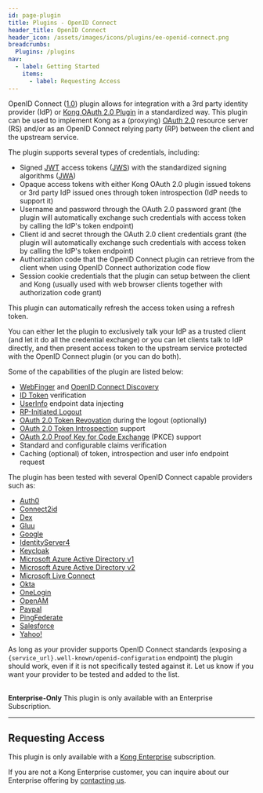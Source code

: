 ```yaml
---
id: page-plugin
title: Plugins - OpenID Connect
header_title: OpenID Connect
header_icon: /assets/images/icons/plugins/ee-openid-connect.png
breadcrumbs:
  Plugins: /plugins
nav:
  - label: Getting Started
    items:
      - label: Requesting Access
---
```


OpenID Connect ([1.0][connect]) plugin allows for integration with a 3rd party
identity provider (IdP) or [Kong OAuth 2.0 Plugin][oauth2plugin] in a standardized way.
This plugin can be used to implement Kong as a (proxying) [OAuth 2.0][oauth2] resource
server (RS) and/or as an OpenID Connect relying party (RP) between the client
and the upstream service.

The plugin supports several types of credentials, including:

- Signed [JWT][jwt] access tokens ([JWS][jws]) with the standardized signing algorithms ([JWA][jwa])
- Opaque access tokens with either Kong OAuth 2.0 plugin issued tokens or 
  3rd party IdP issued ones through token introspection (IdP needs to support it)
- Username and password through the OAuth 2.0 password grant (the plugin will
  automatically exchange such credentials with access token by calling the IdP's token
  endpoint)
- Client id and secret through the OAuth 2.0 client credentials grant (the plugin
  will automatically exchange such credentials with access token by calling the IdP's
  token endpoint)
- Authorization code that the OpenID Connect plugin can retrieve from the client when using
  OpenID Connect authorization code flow
- Session cookie credentials that the plugin can setup between the client and Kong
  (usually used with web browser clients together with authorization code grant)
  
This plugin can automatically refresh the access token using a refresh token.

You can either let the plugin to exclusively talk your IdP as a trusted client
(and let it do all the credential exchange) or you can let clients talk to IdP
directly, and then present access token to the upstream service protected with
the OpenID Connect plugin (or you can do both).

Some of the capabilities of the plugin are listed below:

- [WebFinger][webfinger] and [OpenID Connect Discovery][discovery]
- [ID Token][idtoken] verification
- [UserInfo][userinfo] endpoint data injecting
- [RP-Initiated Logout][rplogout]
- [OAuth 2.0 Token Revovation][revocation] during the logout (optionally)
- [OAuth 2.0 Token Introspection][introspection] support
- [OAuth 2.0 Proof Key for Code Exchange][pkce] (PKCE) support
- Standard and configurable claims verification
- Caching (optional) of token, introspection and user info endpoint request

The plugin has been tested with several OpenID Connect capable providers such as:

- [Auth0][auth0]
- [Connect2id][connect2id]
- [Dex][dex]
- [Gluu][gluu]
- [Google][google]
- [IdentityServer4][identityserver4]
- [Keycloak][keycloak]
- [Microsoft Azure Active Directory v1][azurev1]
- [Microsoft Azure Active Directory v2][azurev2]
- [Microsoft Live Connect][live]
- [Okta][okta]
- [OneLogin][onelogin]
- [OpenAM][openam]
- [Paypal][paypal]
- [PingFederate][pingfederate]
- [Salesforce][salesforce]
- [Yahoo!][yahoo]

As long as your provider supports OpenID Connect standards (exposing a
 `{service_url}.well-known/openid-configuration` endpoint) the plugin
 should work, even if it is not specifically tested against it. Let us know if 
you want your provider to be tested and added to the list.

<br />

<div class="alert alert-warning">
  <strong>Enterprise-Only</strong> This plugin is only available with an
 Enterprise Subscription.
</div>

----

## Requesting Access

This plugin is only available with a [Kong Enterprise](https://konghq.com/kong-enterprise-edition)
subscription.

If you are not a Kong Enterprise customer, you can inquire about our
Enterprise offering by [contacting us](https://konghq.com/request-demo).


[connect]: http://openid.net/specs/openid-connect-core-1_0.html
[oauth2plugin]: /plugins/oauth2-authentication/
[oauth2]: https://tools.ietf.org/html/rfc6749
[jwt]: https://tools.ietf.org/html/rfc7519
[jws]: https://tools.ietf.org/html/rfc7515
[jwa]: https://tools.ietf.org/html/rfc7518
[webfinger]: https://tools.ietf.org/html/rfc7033
[discovery]: http://openid.net/specs/openid-connect-discovery-1_0.html
[idtoken]: http://openid.net/specs/openid-connect-core-1_0.html#IDToken
[userinfo]: http://openid.net/specs/openid-connect-core-1_0.html#UserInfo
[rplogout]: http://openid.net/specs/openid-connect-session-1_0.html#RPLogout
[revocation]: https://tools.ietf.org/html/rfc7009
[introspection]: https://tools.ietf.org/html/rfc7662
[pkce]: https://tools.ietf.org/html/rfc7636
[auth0]: https://auth0.com/docs/protocols/oidc
[connect2id]: https://connect2id.com/products/server
[dex]: https://github.com/coreos/dex/blob/master/Documentation/openid-connect.md
[gluu]: https://gluu.org/docs/ce/api-guide/openid-connect-api/
[google]: https://developers.google.com/identity/protocols/OpenIDConnect
[identityserver4]: https://identityserver4.readthedocs.io/
[keycloak]: http://www.keycloak.org/documentation.html
[azurev1]: https://docs.microsoft.com/en-us/azure/active-directory/develop/active-directory-protocols-openid-connect-code
[azurev2]: https://docs.microsoft.com/en-us/azure/active-directory/develop/active-directory-v2-protocols-oidc
[live]: https://apps.dev.microsoft.com
[okta]: https://developer.okta.com/docs/api/resources/oidc.html
[onelogin]: https://developers.onelogin.com/openid-connect
[openam]: https://backstage.forgerock.com/docs/openam/13.5/admin-guide/#chap-openid-connect
[paypal]: https://developer.paypal.com/docs/integration/direct/identity/log-in-with-paypal/
[pingfederate]: https://documentation.pingidentity.com/pingfederate/
[salesforce]: https://developer.salesforce.com/page/Inside_OpenID_Connect_on_Force.com
[yahoo]: https://developer.yahoo.com/oauth2/guide/openid_connect/
